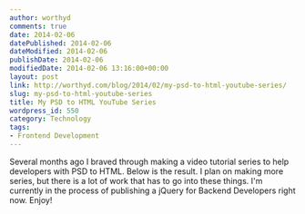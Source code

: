 ```yaml
---
author: worthyd
comments: true
date: 2014-02-06 
datePublished: 2014-02-06  
dateModified: 2014-02-06 
publishDate: 2014-02-06  
modifiedDate: 2014-02-06 13:16:00+00:00
layout: post
link: http://worthyd.com/blog/2014/02/my-psd-to-html-youtube-series/
slug: my-psd-to-html-youtube-series
title: My PSD to HTML YouTube Series
wordpress_id: 550
category: Technology
tags:
- Frontend Development
---
```


Several months ago I braved through making a video tutorial series to help developers with PSD to HTML. Below is the result.  I plan on making more series, but there is a lot of work that has to go into these things.  I'm currently in the process of publishing a jQuery for Backend Developers right now. Enjoy!



